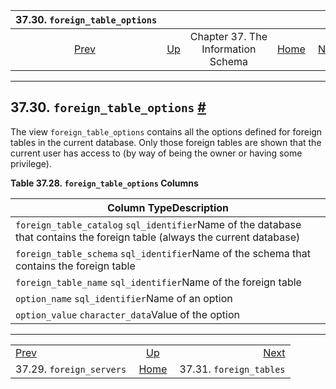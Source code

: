 

|                   37.30. `foreign_table_options`                  |                                                                    |                                    |                                                       |                                                                 |
| :---------------------------------------------------------------: | :----------------------------------------------------------------- | :--------------------------------: | ----------------------------------------------------: | --------------------------------------------------------------: |
| [Prev](infoschema-foreign-servers.html "37.29. foreign_servers")  | [Up](information-schema.html "Chapter 37. The Information Schema") | Chapter 37. The Information Schema | [Home](index.html "PostgreSQL 17devel Documentation") |  [Next](infoschema-foreign-tables.html "37.31. foreign_tables") |

***

## 37.30. `foreign_table_options` [#](#INFOSCHEMA-FOREIGN-TABLE-OPTIONS)

The view `foreign_table_options` contains all the options defined for foreign tables in the current database. Only those foreign tables are shown that the current user has access to (by way of being the owner or having some privilege).

**Table 37.28. `foreign_table_options` Columns**

| Column TypeDescription                                                                                                     |
| -------------------------------------------------------------------------------------------------------------------------- |
| `foreign_table_catalog` `sql_identifier`Name of the database that contains the foreign table (always the current database) |
| `foreign_table_schema` `sql_identifier`Name of the schema that contains the foreign table                                  |
| `foreign_table_name` `sql_identifier`Name of the foreign table                                                             |
| `option_name` `sql_identifier`Name of an option                                                                            |
| `option_value` `character_data`Value of the option                                                                         |

***

|                                                                   |                                                                    |                                                                 |
| :---------------------------------------------------------------- | :----------------------------------------------------------------: | --------------------------------------------------------------: |
| [Prev](infoschema-foreign-servers.html "37.29. foreign_servers")  | [Up](information-schema.html "Chapter 37. The Information Schema") |  [Next](infoschema-foreign-tables.html "37.31. foreign_tables") |
| 37.29. `foreign_servers`                                          |        [Home](index.html "PostgreSQL 17devel Documentation")       |                                         37.31. `foreign_tables` |
